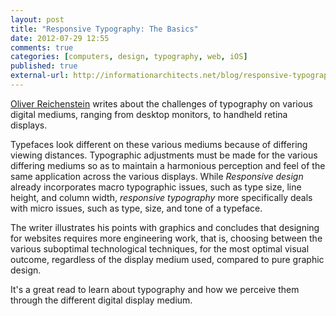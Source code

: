 ```yaml
---
layout: post
title: "Responsive Typography: The Basics"
date: 2012-07-29 12:55
comments: true
categories: [computers, design, typography, web, iOS]
published: true
external-url: http://informationarchitects.net/blog/responsive-typography-the-basics/
---
```

[Oliver Reichenstein][source] writes about the challenges of typography on various digital mediums, ranging from desktop monitors, to handheld retina displays.

Typefaces look different on these various mediums because of differing viewing distances. Typographic adjustments must be made for the various differing mediums so as to maintain a harmonious perception and feel of the same application across the various displays. While *Responsive design* already incorporates macro typographic issues, such as type size, line height, and column width, *responsive typography* more specifically deals with micro issues, such as type, size, and tone of a typeface.

The writer illustrates his points with graphics and concludes that designing for websites requires more engineering work, that is, choosing between the various suboptimal technological techniques, for the most optimal visual outcome, regardless of the display medium used, compared to pure graphic design.

It's a great read to learn about typography and how we perceive them through the different digital display medium.

[source]: http://informationarchitects.net/blog/responsive-typography-the-basics/